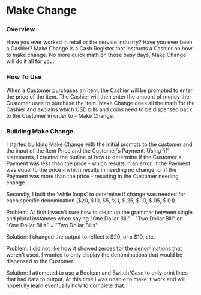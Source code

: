 # Make Change

### Overview

Have you ever worked in retail or the service industry? Have you ever been a Cashier? Make Change is a Cash Register that instructs a Cashier on how to make change. No more quick math on those busy days, Make Change will do it all for you.

### How To Use

When a Customer purchases an item, the Cashier will be prompted to enter the price of the item. The Cashier will then enter the amount of money the Customer uses to purchase the item. Make Change does all the math for the Cashier and explains which USD bills and coins need to be dispensed back to the Customer in order to - Make Change.

### Building Make Change

I started building Make Change with the initial prompts to the customer and the input of the Item Price and the Customer's Payment. Using 'if' statements, I created the outline of how to determine if the Customer's Payment was less than the price - which results in an error, if the Payment was equal to the price - which results in needing no change, or if the Payment was more than the price - resulting in the Customer needing change.

Secondly, I built the 'while loops' to determine if change was needed for each specific denomination ($20, $10, $5, %1, $.25, $.10, $.05, $.01).

Problem: At first I wasn't sure how to clean up the grammar between single and plural instances when saying "One Dollar Bill" - "Two Dollar Bill" or "One Dollar Bills" = "Two Dollar Bills".

Solution: I changed the output to reflect x $20, or x $10, etc.

Problem: I did not like how it showed zeroes for the denominations that weren't used. I wanted to only display the denominations that would be dispensed to the Customer.

Solution: I attempted to use a Boolean and Switch/Case to only print lines that had data to output. At this time I was unable to make it work and will hopefully learn eventually how to complete that.
